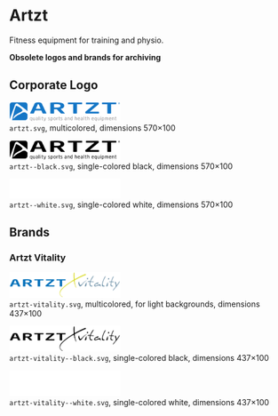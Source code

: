 # Artzt

Fitness equipment for training and physio.

**Obsolete logos and brands for archiving**


## Corporate Logo

<img src="artzt.svg" alt="Original logo" width="200"/><br/>
`artzt.svg`,
multicolored,
dimensions 570×100

<img src="artzt--black.svg" alt="Logo in black" width="200"/><br/>
`artzt--black.svg`,
single-colored black,
dimensions 570×100

<img src="artzt--white.svg" alt="Logo in white" width="200"/><br/>
`artzt--white.svg`,
single-colored white,
dimensions 570×100


## Brands

### Artzt Vitality

<img src="artzt-vitality.svg" alt="Original logo" width="200"/><br/>
`artzt-vitality.svg`,
multicolored,
for light backgrounds,
dimensions 437×100

<img src="artzt-vitality--black.svg" alt="Logo in black" width="200"/><br/>
`artzt-vitality--black.svg`,
single-colored black,
dimensions 437×100

<img src="artzt-vitality--white.svg" alt="Logo in white" width="200"/><br/>
`artzt-vitality--white.svg`,
single-colored white,
dimensions 437×100